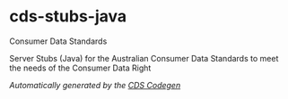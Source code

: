 # cds-stubs-java

Consumer Data Standards

Server Stubs (Java) for the Australian Consumer Data Standards to meet the needs of the Consumer Data Right

*Automatically generated by the [CDS Codegen](https://github.com/ConsumerDataStandardsAustralia/cds-codegen)*


